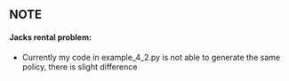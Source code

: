 ## NOTE

#### Jacks rental problem:
+ Currently my code in example_4_2.py is not able to generate the same policy, there is slight difference

